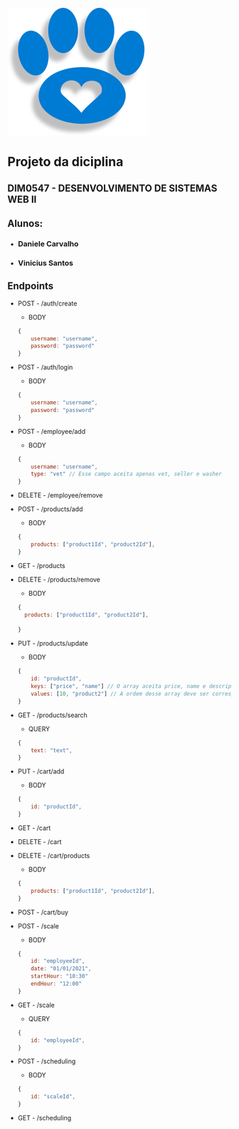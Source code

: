 ![](./assets/Logo.svg)

# Projeto da diciplina

## DIM0547 - DESENVOLVIMENTO DE SISTEMAS WEB II

## Alunos:

- ### Daniele Carvalho
- ### Vinicius Santos

## Endpoints

- POST - /auth/create

  - BODY

  ```javascript
  {
      username: "username",
      password: "password"
  }
  ```

- POST - /auth/login

  - BODY

  ```javascript
  {
      username: "username",
      password: "password"
  }
  ```

- POST - /employee/add
  - BODY
  ```javascript
  {
      username: "username",
      type: "vet" // Esse campo aceita apenas vet, seller e washer
  }
  ```
- DELETE - /employee/remove
- POST - /products/add
  - BODY
  ```javascript
  {
      products: ["product1Id", "product2Id"],
  }
  ```
- GET - /products
- DELETE - /products/remove

  - BODY

  ```javascript
  {
    products: ["product1Id", "product2Id"],

  }
  ```

- PUT - /products/update
  - BODY
  ```javascript
  {
      id: "productId",
      keys: ["price", "name"] // O array aceita price, name e description
      values: [10, "product2"] // A ordem desse array deve ser correspondente a ordem do array keys
  }
  ```
- GET - /products/search
  - QUERY
  ```javascript
  {
      text: "text",
  }
  ```
- PUT - /cart/add
  - BODY
  ```javascript
  {
      id: "productId",
  }
  ```
- GET - /cart
- DELETE - /cart
- DELETE - /cart/products
  - BODY
  ```javascript
  {
      products: ["product1Id", "product2Id"],
  }
  ```
- POST - /cart/buy
- POST - /scale
  - BODY
  ```javascript
  {
      id: "employeeId",
      date: "01/01/2021",
      startHour: "10:30"
      endHour: "12:00"
  }
  ```
- GET - /scale
  - QUERY
  ```javascript
  {
      id: "employeeId",
  }
  ```
- POST - /scheduling
  - BODY
  ```javascript
  {
      id: "scaleId",
  }
  ```
- GET - /scheduling

